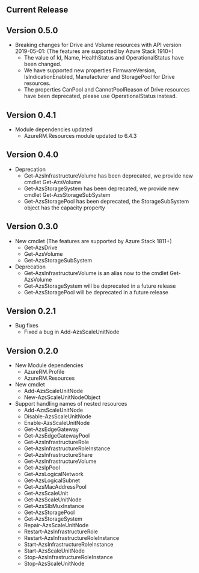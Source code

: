 ﻿<!--
    Please leave this section at the top of the change log.

    Changes for the current release should go under the section titled "Current Release", and should adhere to the following format:

    ## Current Release
    * Overview of change #1
        - Additional information about change #1
    * Overview of change #2
        - Additional information about change #2
        - Additional information about change #2
    * Overview of change #3
    * Overview of change #4
        - Additional information about change #4

    ## YYYY.MM.DD - Version X.Y.Z (Previous Release)
    * Overview of change #1
        - Additional information about change #1
-->
## Current Release

## Version 0.5.0
* Breaking changes for Drive and Volume resources with API version 2019-05-01: (The features are supported by Azure Stack 1910+)
    * The value of Id, Name, HealthStatus and OperationalStatus have been changed.
    * We have supported new properties FirmwareVersion, IsIndicationEnabled, Manufacturer and StoragePool for Drive resources.
    * The properties CanPool and CannotPoolReason of Drive resources have been deprecated, please use OperationalStatus instead.

## Version 0.4.1
* Module dependencies updated
    * AzureRM.Resources module updated to 6.4.3

## Version 0.4.0
* Deprecation
    * Get-AzsInfrastructureVolume has been deprecated, we provide new cmdlet Get-AzsVolume
    * Get-AzsStorageSystem has been deprecated, we provide new cmdlet Get-AzsStorageSubSystem
    * Get-AzsStoragePool has been deprecated, the StorageSubSystem object has the capacity property

## Version 0.3.0
* New cmdlet (The features are supported by Azure Stack 1811+)
    * Get-AzsDrive
    * Get-AzsVolume
    * Get-AzsStorageSubSystem
* Deprecation
    * Get-AzsInfrastructureVolume is an alias now to the cmdlet Get-AzsVolume
    * Get-AzsStorageSystem will be deprecated in a future release
    * Get-AzsStoragePool will be deprecated in a future release

## Version 0.2.1
* Bug fixes
    * Fixed a bug in Add-AzsScaleUnitNode

## Version 0.2.0
* New Module dependencies
    * AzureRM.Profile
    * AzureRM.Resources
* New cmdlet
    * Add-AzsScaleUnitNode
    * New-AzsScaleUnitNodeObject
* Support handling names of nested resources
    * Add-AzsScaleUnitNode
    * Disable-AzsScaleUnitNode
    * Enable-AzsScaleUnitNode
    * Get-AzsEdgeGateway
    * Get-AzsEdgeGatewayPool
    * Get-AzsInfrastructureRole
    * Get-AzsInfrastructureRoleInstance
    * Get-AzsInfrastructureShare
    * Get-AzsInfrastructureVolume
    * Get-AzsIpPool
    * Get-AzsLogicalNetwork
    * Get-AzsLogicalSubnet
    * Get-AzsMacAddressPool
    * Get-AzsScaleUnit
    * Get-AzsScaleUnitNode
    * Get-AzsSlbMuxInstance
    * Get-AzsStoragePool
    * Get-AzsStorageSystem
    * Repair-AzsScaleUnitNode
    * Restart-AzsInfrastructureRole
    * Restart-AzsInfrastructureRoleInstance
    * Start-AzsInfrastructureRoleInstance
    * Start-AzsScaleUnitNode
    * Stop-AzsInfrastructureRoleInstance
    * Stop-AzsScaleUnitNode
